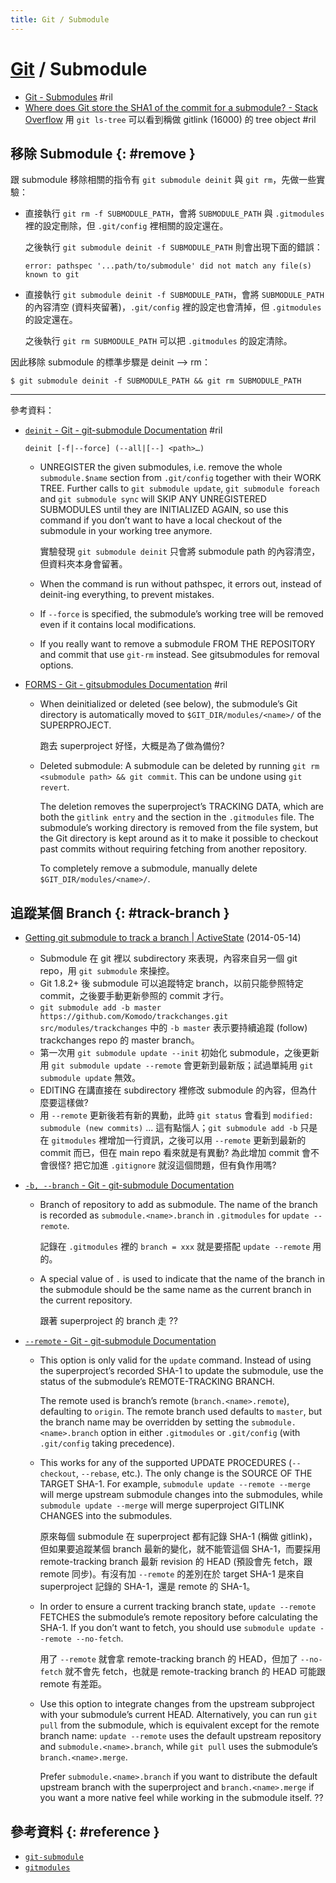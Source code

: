 ```yaml
---
title: Git / Submodule
---
```

# [Git](git.md) / Submodule

  - [Git \- Submodules](https://git-scm.com/book/en/v2/Git-Tools-Submodules) #ril
  - [Where does Git store the SHA1 of the commit for a submodule? \- Stack Overflow](https://stackoverflow.com/questions/5033441/) 用 `git ls-tree` 可以看到稱做 gitlink (16000) 的 tree object #ril

## 移除 Submodule {: #remove }

跟 submodule 移除相關的指令有 `git submodule deinit` 與 `git rm`，先做一些實驗：

  - 直接執行 `git rm -f SUBMODULE_PATH`，會將 `SUBMODULE_PATH` 與 `.gitmodules` 裡的設定刪除，但 `.git/config` 裡相關的設定還在。

    之後執行 `git submodule deinit -f SUBMODULE_PATH` 則會出現下面的錯誤：

        error: pathspec '...path/to/submodule' did not match any file(s) known to git

  - 直接執行 `git submodule deinit -f SUBMODULE_PATH`，會將 `SUBMODULE_PATH` 的內容清空 (資料夾留著)，`.git/config` 裡的設定也會清掉，但 `.gitmodules` 的設定還在。

    之後執行 `git rm SUBMODULE_PATH` 可以把 `.gitmodules` 的設定清除。

因此移除 submodule 的標準步驟是 deinit --> rm：

    $ git submodule deinit -f SUBMODULE_PATH && git rm SUBMODULE_PATH

---

參考資料：

  - [`deinit` - Git \- git\-submodule Documentation](https://git-scm.com/docs/git-submodule#Documentation/git-submodule.txt-deinit-f--force--all--ltpathgt82308203) #ril

        deinit [-f|--force] (--all|[--] <path>…)

      - UNREGISTER the given submodules, i.e. remove the whole `submodule.$name` section from `.git/config` together with their WORK TREE. Further calls to `git submodule update`, `git submodule foreach` and `git submodule sync` will SKIP ANY UNREGISTERED SUBMODULES until they are INITIALIZED AGAIN, so use this command if you don’t want to have a local checkout of the submodule in your working tree anymore.

        實驗發現 `git submodule deinit` 只會將 submodule path 的內容清空，但資料夾本身會留著。

      - When the command is run without pathspec, it errors out, instead of deinit-ing everything, to prevent mistakes.
      - If `--force` is specified, the submodule’s working tree will be removed even if it contains local modifications.

      - If you really want to remove a submodule FROM THE REPOSITORY and commit that use `git-rm` instead. See gitsubmodules for removal options.

  - [FORMS - Git \- gitsubmodules Documentation](https://git-scm.com/docs/gitsubmodules#_forms) #ril

      - When deinitialized or deleted (see below), the submodule’s Git directory is automatically moved to `$GIT_DIR/modules/<name>/` of the SUPERPROJECT.

        跑去 superproject 好怪，大概是為了做為備份?

      - Deleted submodule: A submodule can be deleted by running `git rm <submodule path> && git commit`. This can be undone using `git revert`.

        The deletion removes the superproject’s TRACKING DATA, which are both the `gitlink entry` and the section in the `.gitmodules` file. The submodule’s working directory is removed from the file system, but the Git directory is kept around as it to make it possible to checkout past commits without requiring fetching from another repository.

        To completely remove a submodule, manually delete `$GIT_DIR/modules/<name>/`.

## 追蹤某個 Branch {: #track-branch }

  - [Getting git submodule to track a branch \| ActiveState](https://www.activestate.com/blog/2014/05/getting-git-submodule-track-branch) (2014-05-14)
      - Submodule 在 git 裡以 subdirectory 來表現，內容來自另一個 git repo，用 `git submodule` 來操控。
      - Git 1.8.2+ 後 submodule 可以追蹤特定 branch，以前只能參照特定 commit，之後要手動更新參照的 commit 才行。
      - `git submodule add -b master https://github.com/Komodo/trackchanges.git src/modules/trackchanges` 中的 `-b master` 表示要持續追蹤 (follow) trackchanges repo 的 master branch。
      - 第一次用 `git submodule update --init` 初始化 submodule，之後更新用 `git submodule update --remote` 會更新到最新版；試過單純用 `git submodule update` 無效。
      - EDITING 在講直接在 subdirectory 裡修改 submodule 的內容，但為什麼要這樣做?
      - 用 `--remote` 更新後若有新的異動，此時 `git status` 會看到 `modified:   submodule (new commits)` ... 這有點惱人；`git submodule add -b` 只是在 `gitmodules` 裡增加一行資訊，之後可以用 `--remote` 更新到最新的 commit 而已，但在 main repo 看來就是有異動? 為此增加 commit 會不會很怪? 把它加進 `.gitignore` 就沒這個問題，但有負作用嗎?

  - [`-b, --branch` - Git \- git\-submodule Documentation](https://git-scm.com/docs/git-submodule#Documentation/git-submodule.txt---branch)

      - Branch of repository to add as submodule. The name of the branch is recorded as `submodule.<name>.branch` in `.gitmodules` for `update --remote`.

        記錄在 `.gitmodules` 裡的 `branch = xxx` 就是要搭配 `update --remote` 用的。

      - A special value of `.` is used to indicate that the name of the branch in the submodule should be the same name as the current branch in the current repository.

        跟著 superproject 的 branch 走 ??

  - [`--remote` - Git \- git\-submodule Documentation](https://git-scm.com/docs/git-submodule#Documentation/git-submodule.txt---remote)

      - This option is only valid for the `update` command. Instead of using the superproject’s recorded SHA-1 to update the submodule, use the status of the submodule’s REMOTE-TRACKING BRANCH.

        The remote used is branch’s remote (`branch.<name>.remote`), defaulting to `origin`. The remote branch used defaults to `master`, but the branch name may be overridden by setting the `submodule.<name>.branch` option in either `.gitmodules` or `.git/config` (with `.git/config` taking precedence).

      - This works for any of the supported UPDATE PROCEDURES (`--checkout`, `--rebase`, etc.). The only change is the SOURCE OF THE TARGET SHA-1. For example, `submodule update --remote --merge` will merge upstream submodule changes into the submodules, while `submodule update --merge` will merge superproject GITLINK CHANGES into the submodules.

        原來每個 submodule 在 superproject 都有記錄 SHA-1 (稱做 gitlink)，但如果要追蹤某個 branch 最新的變化，就不能管這個 SHA-1，而要採用 remote-tracking branch 最新 revision 的 HEAD (預設會先 fetch，跟 remote 同步)。有沒有加 `--remote` 的差別在於 target SHA-1 是來自 superproject 記錄的 SHA-1，還是 remote 的 SHA-1。

      - In order to ensure a current tracking branch state, `update --remote` FETCHES the submodule’s remote repository before calculating the SHA-1. If you don’t want to fetch, you should use `submodule update --remote --no-fetch`.

        用了 `--remote` 就會拿 remote-tracking branch 的 HEAD，但加了 `--no-fetch` 就不會先 fetch，也就是 remote-tracking branch 的 HEAD 可能跟 remote 有差距。

      - Use this option to integrate changes from the upstream subproject with your submodule’s current HEAD. Alternatively, you can run `git pull` from the submodule, which is equivalent except for the remote branch name: `update --remote` uses the default upstream repository and `submodule.<name>.branch`, while `git pull` uses the submodule’s `branch.<name>.merge`.

        Prefer `submodule.<name>.branch` if you want to distribute the default upstream branch with the superproject and `branch.<name>.merge` if you want a more native feel while working in the submodule itself. ??

## 參考資料 {: #reference }

  - [`git-submodule`](https://git-scm.com/docs/git-submodule)
  - [`gitmodules`](https://git-scm.com/docs/gitmodules)
